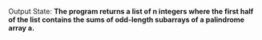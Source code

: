 Output State: **The program returns a list of n integers where the first half of the list contains the sums of odd-length subarrays of a palindrome array a.**